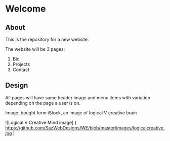 # Welcome 
## About
This is the repository for a new website.

The website will be 3 pages:
1. Bio
2. Projects
3. Contact

## Design
All pages will have same header image and menu items with variation depending on the page a user is on.

Image: bought  form iStock, an image of logical V creative brain

![Logical V Creative Mind image] ( https://github.com/SazWebDesigns/WE/blob/master/images/logicalcreative.jpg )
